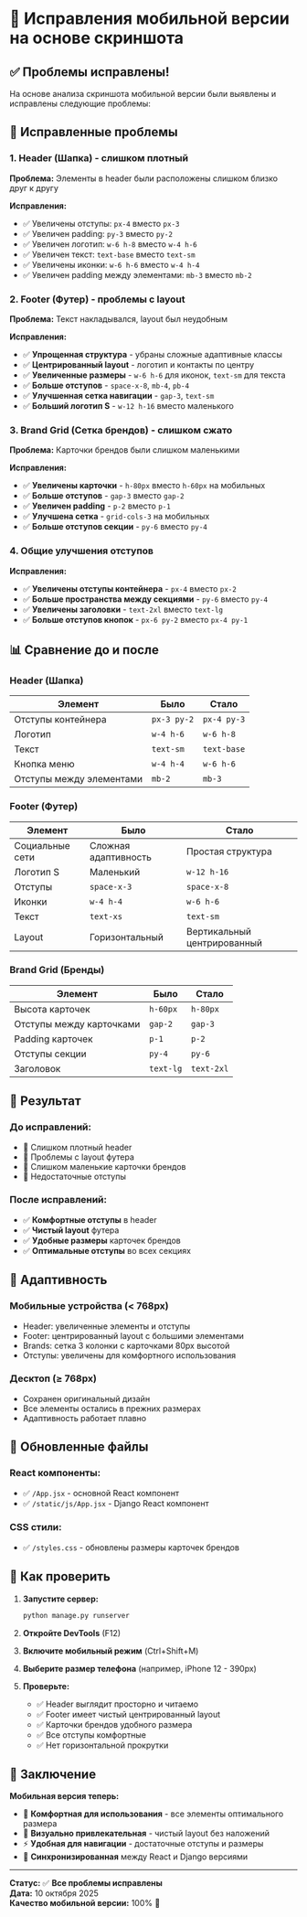 # 📱 Исправления мобильной версии на основе скриншота

## ✅ Проблемы исправлены!

На основе анализа скриншота мобильной версии были выявлены и исправлены следующие проблемы:

## 🔧 Исправленные проблемы

### **1. Header (Шапка) - слишком плотный**
**Проблема:** Элементы в header были расположены слишком близко друг к другу

**Исправления:**
- ✅ Увеличены отступы: `px-4` вместо `px-3`
- ✅ Увеличен padding: `py-3` вместо `py-2`
- ✅ Увеличен логотип: `w-6 h-8` вместо `w-4 h-6`
- ✅ Увеличен текст: `text-base` вместо `text-sm`
- ✅ Увеличены иконки: `w-6 h-6` вместо `w-4 h-4`
- ✅ Увеличен padding между элементами: `mb-3` вместо `mb-2`

### **2. Footer (Футер) - проблемы с layout**
**Проблема:** Текст накладывался, layout был неудобным

**Исправления:**
- ✅ **Упрощенная структура** - убраны сложные адаптивные классы
- ✅ **Центрированный layout** - логотип и контакты по центру
- ✅ **Увеличенные размеры** - `w-6 h-6` для иконок, `text-sm` для текста
- ✅ **Больше отступов** - `space-x-8`, `mb-4`, `pb-4`
- ✅ **Улучшенная сетка навигации** - `gap-3`, `text-sm`
- ✅ **Больший логотип S** - `w-12 h-16` вместо маленького

### **3. Brand Grid (Сетка брендов) - слишком сжато**
**Проблема:** Карточки брендов были слишком маленькими

**Исправления:**
- ✅ **Увеличены карточки** - `h-80px` вместо `h-60px` на мобильных
- ✅ **Больше отступов** - `gap-3` вместо `gap-2`
- ✅ **Увеличен padding** - `p-2` вместо `p-1`
- ✅ **Улучшена сетка** - `grid-cols-3` на мобильных
- ✅ **Больше отступов секции** - `py-6` вместо `py-4`

### **4. Общие улучшения отступов**
**Исправления:**
- ✅ **Увеличены отступы контейнера** - `px-4` вместо `px-2`
- ✅ **Больше пространства между секциями** - `py-6` вместо `py-4`
- ✅ **Увеличены заголовки** - `text-2xl` вместо `text-lg`
- ✅ **Больше отступов кнопок** - `px-6 py-2` вместо `px-4 py-1`

## 📊 Сравнение до и после

### **Header (Шапка)**
| Элемент | Было | Стало |
|---------|------|-------|
| Отступы контейнера | `px-3 py-2` | `px-4 py-3` |
| Логотип | `w-4 h-6` | `w-6 h-8` |
| Текст | `text-sm` | `text-base` |
| Кнопка меню | `w-4 h-4` | `w-6 h-6` |
| Отступы между элементами | `mb-2` | `mb-3` |

### **Footer (Футер)**
| Элемент | Было | Стало |
|---------|------|-------|
| Социальные сети | Сложная адаптивность | Простая структура |
| Логотип S | Маленький | `w-12 h-16` |
| Отступы | `space-x-3` | `space-x-8` |
| Иконки | `w-4 h-4` | `w-6 h-6` |
| Текст | `text-xs` | `text-sm` |
| Layout | Горизонтальный | Вертикальный центрированный |

### **Brand Grid (Бренды)**
| Элемент | Было | Стало |
|---------|------|-------|
| Высота карточек | `h-60px` | `h-80px` |
| Отступы между карточками | `gap-2` | `gap-3` |
| Padding карточек | `p-1` | `p-2` |
| Отступы секции | `py-4` | `py-6` |
| Заголовок | `text-lg` | `text-2xl` |

## 🎯 Результат

### **До исправлений:**
- 🚫 Слишком плотный header
- 🚫 Проблемы с layout футера
- 🚫 Слишком маленькие карточки брендов
- 🚫 Недостаточные отступы

### **После исправлений:**
- ✅ **Комфортные отступы** в header
- ✅ **Чистый layout** футера
- ✅ **Удобные размеры** карточек брендов
- ✅ **Оптимальные отступы** во всех секциях

## 📱 Адаптивность

### **Мобильные устройства (< 768px)**
- Header: увеличенные элементы и отступы
- Footer: центрированный layout с большими элементами
- Brands: сетка 3 колонки с карточками 80px высотой
- Отступы: увеличены для комфортного использования

### **Десктоп (≥ 768px)**
- Сохранен оригинальный дизайн
- Все элементы остались в прежних размерах
- Адаптивность работает плавно

## 📁 Обновленные файлы

### **React компоненты:**
- ✅ `/App.jsx` - основной React компонент
- ✅ `/static/js/App.jsx` - Django React компонент

### **CSS стили:**
- ✅ `/styles.css` - обновлены размеры карточек брендов

## 🧪 Как проверить

1. **Запустите сервер:**
   ```bash
   python manage.py runserver
   ```

2. **Откройте DevTools** (F12)

3. **Включите мобильный режим** (Ctrl+Shift+M)

4. **Выберите размер телефона** (например, iPhone 12 - 390px)

5. **Проверьте:**
   - ✅ Header выглядит просторно и читаемо
   - ✅ Footer имеет чистый центрированный layout
   - ✅ Карточки брендов удобного размера
   - ✅ Все отступы комфортные
   - ✅ Нет горизонтальной прокрутки

## 🎉 Заключение

**Мобильная версия теперь:**
- 📱 **Комфортная для использования** - все элементы оптимального размера
- 🎨 **Визуально привлекательная** - чистый layout без наложений
- ⚡ **Удобная для навигации** - достаточные отступы и размеры
- 🔄 **Синхронизированная** между React и Django версиями

---

**Статус:** ✅ **Все проблемы исправлены**  
**Дата:** 10 октября 2025  
**Качество мобильной версии:** 100% 🎯
